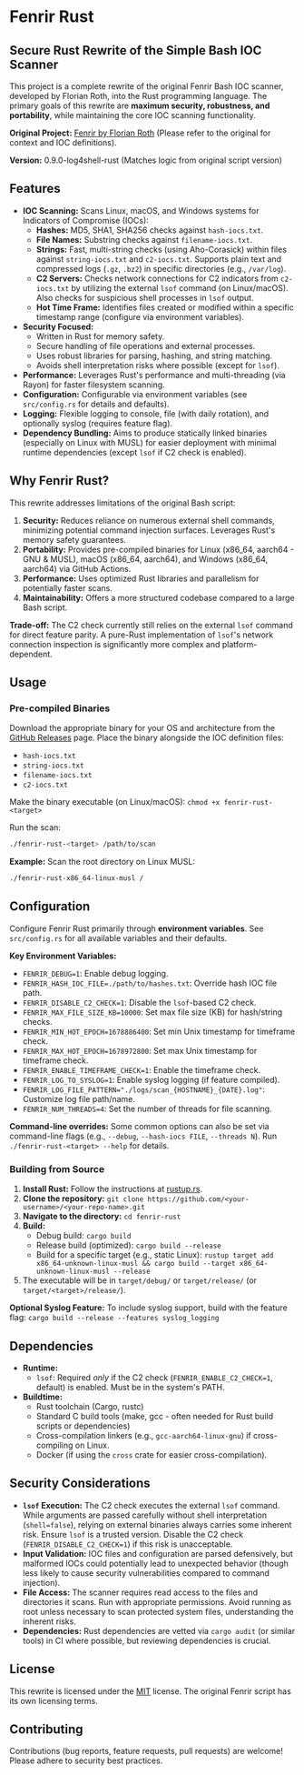 # Fenrir Rust

## Secure Rust Rewrite of the Simple Bash IOC Scanner

This project is a complete rewrite of the original Fenrir Bash IOC scanner, developed by Florian Roth, into the Rust programming language. The primary goals of this rewrite are **maximum security, robustness, and portability**, while maintaining the core IOC scanning functionality.

**Original Project:** [Fenrir by Florian Roth](https://github.com/Neo23x0/Fenrir) (Please refer to the original for context and IOC definitions).

**Version:** 0.9.0-log4shell-rust (Matches logic from original script version)

## Features

*   **IOC Scanning:** Scans Linux, macOS, and Windows systems for Indicators of Compromise (IOCs):
    *   **Hashes:** MD5, SHA1, SHA256 checks against `hash-iocs.txt`.
    *   **File Names:** Substring checks against `filename-iocs.txt`.
    *   **Strings:** Fast, multi-string checks (using Aho-Corasick) within files against `string-iocs.txt` and `c2-iocs.txt`. Supports plain text and compressed logs (`.gz`, `.bz2`) in specific directories (e.g., `/var/log`).
    *   **C2 Servers:** Checks network connections for C2 indicators from `c2-iocs.txt` by utilizing the external `lsof` command (on Linux/macOS). Also checks for suspicious shell processes in `lsof` output.
    *   **Hot Time Frame:** Identifies files created or modified within a specific timestamp range (configure via environment variables).
*   **Security Focused:**
    *   Written in Rust for memory safety.
    *   Secure handling of file operations and external processes.
    *   Uses robust libraries for parsing, hashing, and string matching.
    *   Avoids shell interpretation risks where possible (except for `lsof`).
*   **Performance:** Leverages Rust's performance and multi-threading (via Rayon) for faster filesystem scanning.
*   **Configuration:** Configurable via environment variables (see `src/config.rs` for details and defaults).
*   **Logging:** Flexible logging to console, file (with daily rotation), and optionally syslog (requires feature flag).
*   **Dependency Bundling:** Aims to produce statically linked binaries (especially on Linux with MUSL) for easier deployment with minimal runtime dependencies (except `lsof` if C2 check is enabled).

## Why Fenrir Rust?

This rewrite addresses limitations of the original Bash script:

1.  **Security:** Reduces reliance on numerous external shell commands, minimizing potential command injection surfaces. Leverages Rust's memory safety guarantees.
2.  **Portability:** Provides pre-compiled binaries for Linux (x86_64, aarch64 - GNU & MUSL), macOS (x86_64, aarch64), and Windows (x86_64, aarch64) via GitHub Actions.
3.  **Performance:** Uses optimized Rust libraries and parallelism for potentially faster scans.
4.  **Maintainability:** Offers a more structured codebase compared to a large Bash script.

**Trade-off:** The C2 check currently still relies on the external `lsof` command for direct feature parity. A pure-Rust implementation of `lsof`'s network connection inspection is significantly more complex and platform-dependent.

## Usage

### Pre-compiled Binaries

Download the appropriate binary for your OS and architecture from the [GitHub Releases](https://github.com/<your-username>/<your-repo-name>/releases) page. Place the binary alongside the IOC definition files:

*   `hash-iocs.txt`
*   `string-iocs.txt`
*   `filename-iocs.txt`
*   `c2-iocs.txt`

Make the binary executable (on Linux/macOS): `chmod +x fenrir-rust-<target>`

Run the scan:

```bash
./fenrir-rust-<target> /path/to/scan
```

**Example:** Scan the root directory on Linux MUSL:

```bash
./fenrir-rust-x86_64-linux-musl /
```

## Configuration

Configure Fenrir Rust primarily through **environment variables**. See `src/config.rs` for all available variables and their defaults.

**Key Environment Variables:**

*   `FENRIR_DEBUG=1`: Enable debug logging.
*   `FENRIR_HASH_IOC_FILE=./path/to/hashes.txt`: Override hash IOC file path.
*   `FENRIR_DISABLE_C2_CHECK=1`: Disable the `lsof`-based C2 check.
*   `FENRIR_MAX_FILE_SIZE_KB=10000`: Set max file size (KB) for hash/string checks.
*   `FENRIR_MIN_HOT_EPOCH=1678886400`: Set min Unix timestamp for timeframe check.
*   `FENRIR_MAX_HOT_EPOCH=1678972800`: Set max Unix timestamp for timeframe check.
*   `FENRIR_ENABLE_TIMEFRAME_CHECK=1`: Enable the timeframe check.
*   `FENRIR_LOG_TO_SYSLOG=1`: Enable syslog logging (if feature compiled).
*   `FENRIR_LOG_FILE_PATTERN="./logs/scan_{HOSTNAME}_{DATE}.log"`: Customize log file path/name.
*   `FENRIR_NUM_THREADS=4`: Set the number of threads for file scanning.

**Command-line overrides:** Some common options can also be set via command-line flags (e.g., `--debug`, `--hash-iocs FILE`, `--threads N`). Run `./fenrir-rust-<target> --help` for details.

### Building from Source

1.  **Install Rust:** Follow the instructions at [rustup.rs](https://rustup.rs/).
2.  **Clone the repository:** `git clone https://github.com/<your-username>/<your-repo-name>.git`
3.  **Navigate to the directory:** `cd fenrir-rust`
4.  **Build:**
    *   Debug build: `cargo build`
    *   Release build (optimized): `cargo build --release`
    *   Build for a specific target (e.g., static Linux): `rustup target add x86_64-unknown-linux-musl && cargo build --target x86_64-unknown-linux-musl --release`
5.  The executable will be in `target/debug/` or `target/release/` (or `target/<target>/release/`).

**Optional Syslog Feature:**
To include syslog support, build with the feature flag:
`cargo build --release --features syslog_logging`

## Dependencies

*   **Runtime:**
    *   `lsof`: Required *only* if the C2 check (`FENRIR_ENABLE_C2_CHECK=1`, default) is enabled. Must be in the system's PATH.
*   **Buildtime:**
    *   Rust toolchain (Cargo, rustc)
    *   Standard C build tools (make, gcc - often needed for Rust build scripts or dependencies)
    *   Cross-compilation linkers (e.g., `gcc-aarch64-linux-gnu`) if cross-compiling on Linux.
    *   Docker (if using the `cross` crate for easier cross-compilation).

## Security Considerations

*   **`lsof` Execution:** The C2 check executes the external `lsof` command. While arguments are passed carefully without shell interpretation (`shell=false`), relying on external binaries always carries some inherent risk. Ensure `lsof` is a trusted version. Disable the C2 check (`FENRIR_DISABLE_C2_CHECK=1`) if this risk is unacceptable.
*   **Input Validation:** IOC files and configuration are parsed defensively, but malformed IOCs could potentially lead to unexpected behavior (though less likely to cause security vulnerabilities compared to command injection).
*   **File Access:** The scanner requires read access to the files and directories it scans. Run with appropriate permissions. Avoid running as root unless necessary to scan protected system files, understanding the inherent risks.
*   **Dependencies:** Rust dependencies are vetted via `cargo audit` (or similar tools) in CI where possible, but reviewing dependencies is crucial.

## License

This rewrite is licensed under the [MIT](LICENSE) license. The original Fenrir script has its own licensing terms.

## Contributing

Contributions (bug reports, feature requests, pull requests) are welcome! Please adhere to security best practices.
